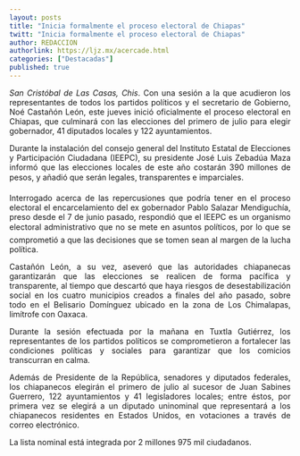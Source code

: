 ```yaml
---
layout: posts
title: "Inicia formalmente el proceso electoral de Chiapas"
twitt: "Inicia formalmente el proceso electoral de Chiapas"
author: REDACCION
authorlink: https://ljz.mx/acercade.html
categories: ["Destacadas"]
published: true
---
```

<p style="text-align: justify;">
  <em>San Cristóbal de Las Casas, Chis</em>. Con una sesión a la que acudieron los representantes de todos los partidos políticos y el secretario de Gobierno, Noé Castañón León, este jueves inició oficialmente el proceso electoral en Chiapas, que culminará con las elecciones del primero de julio para elegir gobernador, 41 diputados locales y 122 ayuntamientos.
</p>

<p style="text-align: justify;">
  Durante la instalación del consejo general del Instituto Estatal de Elecciones y Participación Ciudadana (IEEPC), su presidente José Luis Zebadúa Maza informó que las elecciones locales de este año costarán 390 millones de pesos, y añadió que serán legales, transparentes e imparciales.
</p>

<p style="text-align: justify;">
  Interrogado acerca de las repercusiones que podría tener en el proceso electoral el encarcelamiento del ex gobernador Pablo Salazar Mendiguchía, preso desde el 7 de junio pasado, respondió que el IEEPC es un organismo electoral administrativo que no se mete en asuntos políticos, por lo que se comprometió a que las decisiones que se tomen sean al margen de la lucha política.
</p>

<p style="text-align: justify;">
  Castañón León, a su vez, aseveró que las autoridades chiapanecas garantizarán que las elecciones se realicen de forma pacífica y transparente, al tiempo que descartó que haya riesgos de desestabilización social en los cuatro municipios creados a finales del año pasado, sobre todo en el Belisario Domínguez ubicado en la zona de Los Chimalapas, limítrofe con Oaxaca.
</p>

<p style="text-align: justify;">
  Durante la sesión efectuada por la mañana en Tuxtla Gutiérrez, los representantes de los partidos políticos se comprometieron a fortalecer las condiciones políticas y sociales para garantizar que los comicios transcurran en calma.
</p>

<p style="text-align: justify;">
  Además de Presidente de la República, senadores y diputados federales, los chiapanecos elegirán el primero de julio al sucesor de Juan Sabines Guerrero, 122 ayuntamientos y 41 legisladores locales; entre éstos, por primera vez se elegirá a un diputado uninominal que representará a los chiapanecos residentes en Estados Unidos, en votaciones a través de correo electrónico.
</p>

<p style="text-align: justify;">
  La lista nominal está integrada por 2 millones 975 mil ciudadanos.
</p>

